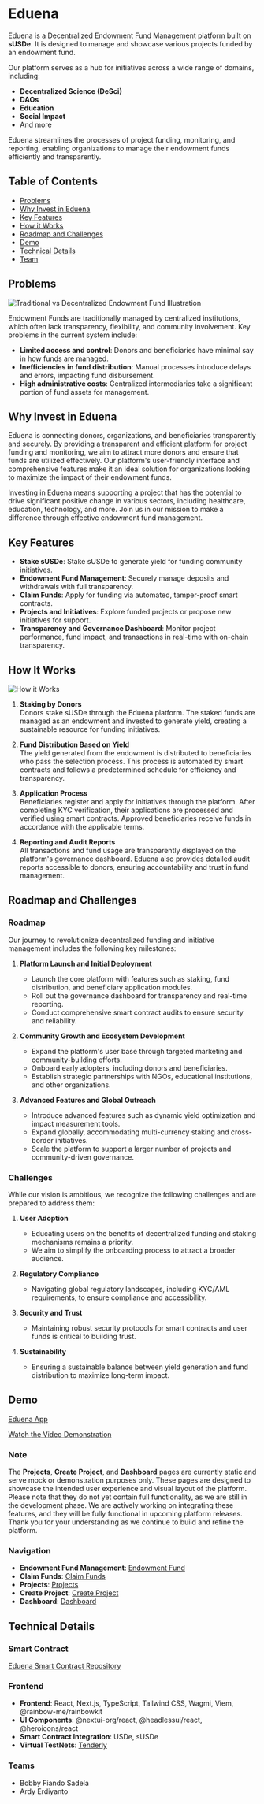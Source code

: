 # Eduena

Eduena is a Decentralized Endowment Fund Management platform built on **sUSDe**. It is designed to manage and showcase various projects funded by an endowment fund.  

Our platform serves as a hub for initiatives across a wide range of domains, including:  
- **Decentralized Science (DeSci)**  
- **DAOs**  
- **Education**  
- **Social Impact**  
- And more  

Eduena streamlines the processes of project funding, monitoring, and reporting, enabling organizations to manage their endowment funds efficiently and transparently.  

## Table of Contents

- [Problems](#problems)
- [Why Invest in Eduena](#why-invest-in-eduena)
- [Key Features](#key-features)
- [How it Works](#how-it-works)
- [Roadmap and Challenges](#roadmap-and-challenges)
- [Demo](#demo)
- [Technical Details](#technical-details)
- [Team](#team)

## Problems

![Traditional vs Decentralized Endowment Fund Illustration](image.png)

Endowment Funds are traditionally managed by centralized institutions, which often lack transparency, flexibility, and community involvement. Key problems in the current system include:

- **Limited access and control**: Donors and beneficiaries have minimal say in how funds are managed.
- **Inefficiencies in fund distribution**: Manual processes introduce delays and errors, impacting fund disbursement.
- **High administrative costs**: Centralized intermediaries take a significant portion of fund assets for management.

## Why Invest in Eduena

Eduena is connecting donors, organizations, and beneficiaries transparently and securely. By providing a transparent and efficient platform for project funding and monitoring, we aim to attract more donors and ensure that funds are utilized effectively. Our platform's user-friendly interface and comprehensive features make it an ideal solution for organizations looking to maximize the impact of their endowment funds.

Investing in Eduena means supporting a project that has the potential to drive significant positive change in various sectors, including healthcare, education, technology, and more. Join us in our mission to make a difference through effective endowment fund management.

## Key Features

- **Stake sUSDe**: Stake sUSDe to generate yield for funding community initiatives.
- **Endowment Fund Management**: Securely manage deposits and withdrawals with full transparency.
- **Claim Funds**: Apply for funding via automated, tamper-proof smart contracts.
- **Projects and Initiatives**: Explore funded projects or propose new initiatives for support.
- **Transparency and Governance Dashboard**: Monitor project performance, fund impact, and transactions in real-time with on-chain transparency.

## How It Works

![How it Works](image.png)

1. **Staking by Donors**  
   Donors stake sUSDe through the Eduena platform. The staked funds are managed as an endowment and invested to generate yield, creating a sustainable resource for funding initiatives.

2. **Fund Distribution Based on Yield**  
   The yield generated from the endowment is distributed to beneficiaries who pass the selection process. This process is automated by smart contracts and follows a predetermined schedule for efficiency and transparency.

3. **Application Process**  
   Beneficiaries register and apply for initiatives through the platform. After completing KYC verification, their applications are processed and verified using smart contracts. Approved beneficiaries receive funds in accordance with the applicable terms.

4. **Reporting and Audit Reports**  
   All transactions and fund usage are transparently displayed on the platform's governance dashboard. Eduena also provides detailed audit reports accessible to donors, ensuring accountability and trust in fund management.

## Roadmap and Challenges

### Roadmap  
Our journey to revolutionize decentralized funding and initiative management includes the following key milestones:

1. **Platform Launch and Initial Deployment**  
   - Launch the core platform with features such as staking, fund distribution, and beneficiary application modules.  
   - Roll out the governance dashboard for transparency and real-time reporting.  
   - Conduct comprehensive smart contract audits to ensure security and reliability.  

2. **Community Growth and Ecosystem Development**  
   - Expand the platform's user base through targeted marketing and community-building efforts.  
   - Onboard early adopters, including donors and beneficiaries.  
   - Establish strategic partnerships with NGOs, educational institutions, and other organizations.

3. **Advanced Features and Global Outreach**  
   - Introduce advanced features such as dynamic yield optimization and impact measurement tools.  
   - Expand globally, accommodating multi-currency staking and cross-border initiatives.  
   - Scale the platform to support a larger number of projects and community-driven governance.  

### Challenges  
While our vision is ambitious, we recognize the following challenges and are prepared to address them:  

1. **User Adoption**  
   - Educating users on the benefits of decentralized funding and staking mechanisms remains a priority.  
   - We aim to simplify the onboarding process to attract a broader audience.  

2. **Regulatory Compliance**  
   - Navigating global regulatory landscapes, including KYC/AML requirements, to ensure compliance and accessibility.  

3. **Security and Trust**  
   - Maintaining robust security protocols for smart contracts and user funds is critical to building trust.  

4. **Sustainability**  
   - Ensuring a sustainable balance between yield generation and fund distribution to maximize long-term impact.  

## Demo

[Eduena App](https://eduena.netlify.app)

[Watch the Video Demonstration](https://youtube.com)

### Note

The **Projects**, **Create Project**, and **Dashboard** pages are currently static and serve mock or demonstration purposes only. These pages are designed to showcase the intended user experience and visual layout of the platform. Please note that they do not yet contain full functionality, as we are still in the development phase. We are actively working on integrating these features, and they will be fully functional in upcoming platform releases. Thank you for your understanding as we continue to build and refine the platform.

### Navigation

- **Endowment Fund Management**: [Endowment Fund](http://eduena.netlify.app/endowment-fund)
- **Claim Funds**: [Claim Funds](http://eduena.netlify.app/endowment-fund/claim-funds)
- **Projects**: [Projects](http://eduena.netlify.app/endowment-fund/projects)
- **Create Project**: [Create Project](http://eduena.netlify.app/endowment-fund/create-project)
- **Dashboard**: [Dashboard](http://eduena.netlify.app/endowment-fund/dashboard)

## Technical Details

### Smart Contract

[Eduena Smart Contract Repository](https://github.com/Eduena-Endownment-Fund/eduena-contract)

### Frontend

- **Frontend**: React, Next.js, TypeScript, Tailwind CSS, Wagmi, Viem, @rainbow-me/rainbowkit
- **UI Components**: @nextui-org/react, @headlessui/react, @heroicons/react
- **Smart Contract Integration**: USDe, sUSDe
- **Virtual TestNets**: [Tenderly](https://tenderly.co/)

### Teams

- Bobby Fiando Sadela
- Ardy Erdiyanto

